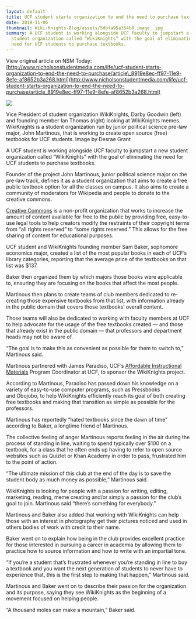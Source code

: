 ```yaml
---
layout: default
title: UCF student starts organization to end the need to purchase textbooks
date: 2019-11-06
thumbnail: Wiki-Knights-Blog/assets/5dbfa95a354b8.image_.jpg
summary: A UCF student is working alongside UCF faculty to jumpstart a new
  student organization called “WikiKnights” with the goal of eliminating the
  need for UCF students to purchase textbooks.
---
```

View original article on NSM Today: [http://www.nicholsonstudentmedia.com/life/ucf-student-starts-organization-to-end-the-need-to-purchase/article\_8919e8ec-ff97-11e9-8efe-af8652b3a268.html](http://www.nicholsonstudentmedia.com/life/ucf-student-starts-organization-to-end-the-need-to-purchase/article_8919e8ec-ff97-11e9-8efe-af8652b3a268.html)

![](Wiki-Knights-Blog/assets/5dbfa95a354b8.image_.jpg)

Vice President of student organization WikiKnights, Darby Goodwin (left) and founding member Ian Thomas (right) looking at WikiKnights memes. WikiKnights is a student organization run by junior political science pre-law major, John Martinous, that is working to create open source (free) textbooks for UCF students. Image by Desrae Grant

A UCF student is working alongside UCF faculty to jumpstart a new student organization called “WikiKnights” with the goal of eliminating the need for UCF students to purchase textbooks. 

Founder of the project John Martinous, junior political science major on the pre-law track, defines it as a student organization that aims to create a free public textbook option for all the classes on campus. It also aims to create a community of moderators for Wikipedia and people to donate to the creative commons.

[Creative Commons](https://creativecommons.org/) is a non-profit organization that works to increase the amount of content available for free to the public by providing free, easy-to-use legal tools to help creators modify the restraints of their copyright terms from “all rights reserved” to “some rights reserved.” This allows for the free sharing of content for educational purposes.

UCF student and WikiKnights founding member Sam Baker, sophomore economics major, created a list of the most popular books in each of UCF’s library categories, reporting that the average price of the textbooks on that list was $137.

Baker then organized them by which majors those books were applicable to, ensuring they are focusing on the books that affect the most people. 

Martinous then plans to create teams of club members dedicated to re-creating those expensive textbooks from that list, with information already in the public domain that covers those textbooks’ overall content. 

Those teams will also be dedicated to working with faculty members at UCF to help advocate for the usage of the free textbooks created ⁠— and those that already exist in the public domain ⁠— that professors and department heads may not be aware of. 

“The goal is to make this as convenient as possible for them to switch to,” Martinous said.

Martinous partnered with James Paradiso, UCF’s [Affordable Instructional Materials](https://provost.ucf.edu/initiatives/affordability/) Program Coordinator at UCF, to sponsor the WikiKnights project.

According to Martinous, Paradiso has passed down his knowledge on a variety of easy-to-use computer programs, such as Pressbooks and Obojobo, to help WikiKnights efficiently reach its goal of both creating free textbooks and making that transition as simple as possible for the professors. 

Martinous has reportedly “hated textbooks since the dawn of time” according to Baker, a longtime friend of Martinous. 

The collective feeling of anger Martinous reports feeling in the air during the process of standing in line, waiting to spend typically over $100 on a textbook, for a class that he often ends up having to refer to open source websites such as Quizlet or Khan Academy in order to pass, frustrated him to the point of action.

“The ultimate mission of this club at the end of the day is to save the student body as much money as possible,” Martinous said. 

WikiKnights is looking for people with a passion for writing, editing, marketing, reading, meme creating and/or simply a passion for the club’s goal to join. Martinous said “there’s something for everybody.” 

Martinous and Baker also added that working with WikiKnights can help those with an interest in photography get their pictures noticed and used in others bodies of work with credit to their name.

Baker went on to explain how being in the club provides excellent practice for those interested in pursuing a career in academia by allowing them to practice how to source information and how to write with an impartial tone.

“If you’re a student that’s frustrated whenever you’re standing in line to buy a textbook and you want the next generation of students to never have to experience that, this is the first step to making that happen,” Martinous said.

Martinous and Baker went on to describe their passion for the organization and its purpose, saying they see WikiKnights as the beginning of a movement focused on helping people.

“A thousand moles can make a mountain,” Baker said.
